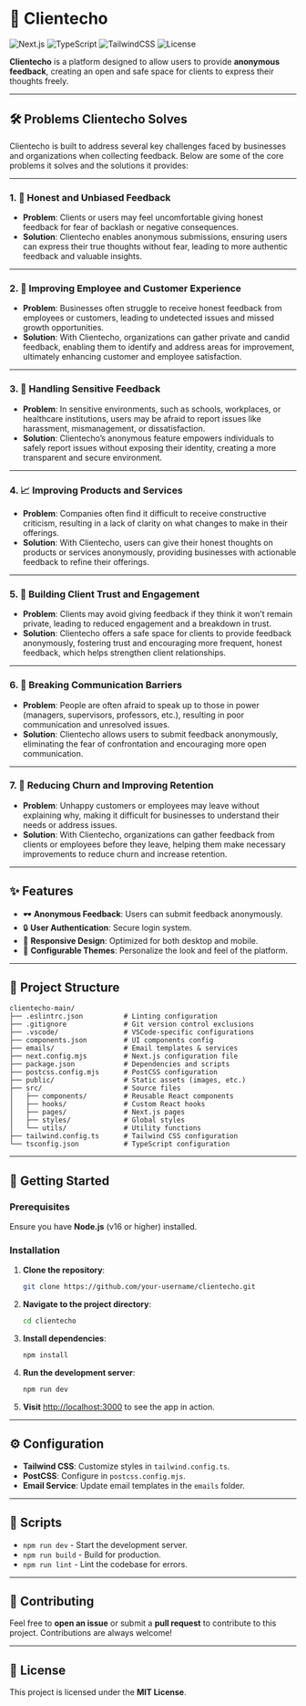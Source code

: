 

# 🎯 **Clientecho**  
![Next.js](https://img.shields.io/badge/Next.js-11.1.0-blue.svg) ![TypeScript](https://img.shields.io/badge/TypeScript-4.3.5-blue.svg) ![TailwindCSS](https://img.shields.io/badge/TailwindCSS-2.2.19-green.svg) ![License](https://img.shields.io/badge/License-MIT-yellow.svg)

**Clientecho** is a platform designed to allow users to provide **anonymous feedback**, creating an open and safe space for clients to express their thoughts freely.

---

## 🛠️ **Problems Clientecho Solves**

Clientecho is built to address several key challenges faced by businesses and organizations when collecting feedback. Below are some of the core problems it solves and the solutions it provides:

---

### 1. 📝 **Honest and Unbiased Feedback**

- **Problem**: Clients or users may feel uncomfortable giving honest feedback for fear of backlash or negative consequences.
- **Solution**: Clientecho enables anonymous submissions, ensuring users can express their true thoughts without fear, leading to more authentic feedback and valuable insights.

---

### 2. 🏢 **Improving Employee and Customer Experience**

- **Problem**: Businesses often struggle to receive honest feedback from employees or customers, leading to undetected issues and missed growth opportunities.
- **Solution**: With Clientecho, organizations can gather private and candid feedback, enabling them to identify and address areas for improvement, ultimately enhancing customer and employee satisfaction.

---

### 3. 🤫 **Handling Sensitive Feedback**

- **Problem**: In sensitive environments, such as schools, workplaces, or healthcare institutions, users may be afraid to report issues like harassment, mismanagement, or dissatisfaction.
- **Solution**: Clientecho’s anonymous feature empowers individuals to safely report issues without exposing their identity, creating a more transparent and secure environment.

---

### 4. 📈 **Improving Products and Services**

- **Problem**: Companies often find it difficult to receive constructive criticism, resulting in a lack of clarity on what changes to make in their offerings.
- **Solution**: With Clientecho, users can give their honest thoughts on products or services anonymously, providing businesses with actionable feedback to refine their offerings.

---

### 5. 💬 **Building Client Trust and Engagement**

- **Problem**: Clients may avoid giving feedback if they think it won’t remain private, leading to reduced engagement and a breakdown in trust.
- **Solution**: Clientecho offers a safe space for clients to provide feedback anonymously, fostering trust and encouraging more frequent, honest feedback, which helps strengthen client relationships.

---

### 6. 🔐 **Breaking Communication Barriers**

- **Problem**: People are often afraid to speak up to those in power (managers, supervisors, professors, etc.), resulting in poor communication and unresolved issues.
- **Solution**: Clientecho allows users to submit feedback anonymously, eliminating the fear of confrontation and encouraging more open communication.

---

### 7. 💼 **Reducing Churn and Improving Retention**

- **Problem**: Unhappy customers or employees may leave without explaining why, making it difficult for businesses to understand their needs or address issues.
- **Solution**: With Clientecho, organizations can gather feedback from clients or employees before they leave, helping them make necessary improvements to reduce churn and increase retention.

---


## ✨ **Features**

- 🕶 **Anonymous Feedback**: Users can submit feedback anonymously.
- 🔒 **User Authentication**: Secure login system.
- 📱 **Responsive Design**: Optimized for both desktop and mobile.
- 🎨 **Configurable Themes**: Personalize the look and feel of the platform.

---

## 📂 **Project Structure**

```
clientecho-main/
├── .eslintrc.json          # Linting configuration
├── .gitignore              # Git version control exclusions
├── .vscode/                # VSCode-specific configurations
├── components.json         # UI components config
├── emails/                 # Email templates & services
├── next.config.mjs         # Next.js configuration file
├── package.json            # Dependencies and scripts
├── postcss.config.mjs      # PostCSS configuration
├── public/                 # Static assets (images, etc.)
├── src/                    # Source files
│   ├── components/         # Reusable React components
│   ├── hooks/              # Custom React hooks
│   ├── pages/              # Next.js pages
│   ├── styles/             # Global styles
│   └── utils/              # Utility functions
├── tailwind.config.ts      # Tailwind CSS configuration
└── tsconfig.json           # TypeScript configuration
```

---

## 🚀 **Getting Started**

### **Prerequisites**

Ensure you have **Node.js** (v16 or higher) installed.

### **Installation**

1. **Clone the repository**:

   ```bash
   git clone https://github.com/your-username/clientecho.git
   ```

2. **Navigate to the project directory**:

   ```bash
   cd clientecho
   ```

3. **Install dependencies**:

   ```bash
   npm install
   ```

4. **Run the development server**:

   ```bash
   npm run dev
   ```

5. **Visit** [http://localhost:3000](http://localhost:3000) to see the app in action.

---

## ⚙️ **Configuration**

- **Tailwind CSS**: Customize styles in `tailwind.config.ts`.
- **PostCSS**: Configure in `postcss.config.mjs`.
- **Email Service**: Update email templates in the `emails` folder.

---

## 📜 **Scripts**

- `npm run dev` - Start the development server.
- `npm run build` - Build for production.
- `npm run lint` - Lint the codebase for errors.

---

## 🤝 **Contributing**

Feel free to **open an issue** or submit a **pull request** to contribute to this project. Contributions are always welcome!

---

## 📄 **License**

This project is licensed under the **MIT License**.